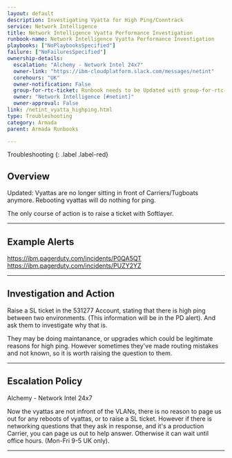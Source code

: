 ```yaml
---
layout: default
description: Investigating Vyatta for High Ping/Conntrack
service: Network Intelligence
title: Network Intelligence Vyatta Performance Investigation
runbook-name: Network Intelligence Vyatta Performance Investigation
playbooks: ["NoPlaybooksSpecified"]
failure: ["NoFailuresSpecified"]
ownership-details:
  escalation: "Alchemy - Network Intel 24x7"
  owner-link: "https://ibm-cloudplatform.slack.com/messages/netint"
  corehours: "UK"
  owner-notification: False
  group-for-rtc-ticket: Runbook needs to be Updated with group-for-rtc-ticket
  owner: "Network Intelligence [#netint]"
  owner-approval: False
link: /netint_vyatta_highping.html
type: Troubleshooting
category: Armada
parent: Armada Runbooks

---
```


Troubleshooting
{: .label .label-red}

## Overview

Updated: Vyattas are no longer sitting in front of Carriers/Tugboats anymore. Rebooting vyattas will do nothing for ping.

The only course of action is to raise a ticket with Softlayer.

---

## Example Alerts

https://ibm.pagerduty.com/incidents/P0QA5QT
https://ibm.pagerduty.com/incidents/PUZY2YZ

---

## Investigation and Action

Raise a SL ticket in the 531277 Account, stating that there is high ping between two environments. (This information will be in the PD alert). And ask them to investigate why that is.

They may be doing maintanance, or upgrades which could be legitimate reasons for high ping. However sometimes they've made routing mistakes and not known, so it is worth raising the question to them.

---

## Escalation Policy

Alchemy - Network Intel 24x7

Now the vyattas are not infront of the VLANs, there is no reason to page us out for any reboots of vyattas, or to raise a SL ticket. However if there is networking questions that they ask in response, and it's a production Carrier, you can page us out to help answer. Otherwise it can wait until office hours. (Mon-Fri 9-5 UK only).

---
